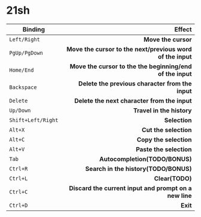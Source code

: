 # 21sh

|Binding                         |Effect                        |
|--------------------------------|-----------------------------:|
|`Left/Right`                    |**Move the cursor**               |
|`PgUp/PgDown`                   |**Move the cursor to the next/previous word of the input**|
|`Home/End`                      |**Move the cursor to the the beginning/end of the input**|
|`Backspace`                     |**Delete the previous character from the input**|
|`Delete`                        |**Delete the next character from the input**|
|`Up/Down`                       |**Travel in the history**|
|`Shift+Left/Right`              |**Selection**|
|`Alt+X`                         |**Cut the selection**|
|`Alt+C`                         |**Copy the selection**|
|`Alt+V`                         |**Paste the selection**|
|`Tab`                           |**Autocompletion(TODO/BONUS)**|
|`Ctrl+R`                        |**Search in the history(TODO/BONUS)**|
|`Ctrl+L`                        |**Clear(TODO)**|
|`Ctrl+C`                        |**Discard the current input and prompt on a new line**|
|`Ctrl+D`                        |**Exit**|
